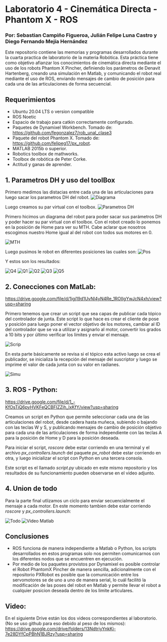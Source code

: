 # Laboratorio 4 - Cinemática Directa - Phantom X - ROS

### Por: Sebastian Campiño Figueroa, Julián Felipe Luna Castro y Diego Fernando Mejía Hernández

Este repositorio contiene las memorias y programas desarrollados durante la cuarta practica de laboratorio de la materia Robótica. Esta práctica tiene como objetivo afianzar los conocimientos de cinemática directa mediante el uso de los robots Phantom X Pincher, definiendo los parámetros de Denavit Hartenberg, creando una simulación en Matlab, y comunicando el robot real mediante el uso de ROS, enviando mensajes de cambio de posición para cada una de las articulaciones de forma secuencial.

## Requerimientos
* Ubuntu 20.04 LTS o version compatible
* ROS Noetic
* Espacio de trabajo para catkin correctamente configurado.
* Paquetes de Dynamixel Workbench.  Tomado de: https://github.com/fegonzalez7/rob_unal_clase3
* Paquete del robot Phantom X. Tomado de: https://github.com/felipeg17/px_robot.
* MATLAB 2015b o superior.
* Robotics toolbox de mathworks.
* Toolbox de robótica de Peter Corke.
* Actitud y ganas de aprender.


## 1. Parametros DH y uso del toolBox
Primero medimos las distacias entre cada una de las articulaciones para luego sacar los parametros DH del robot.
![Diagrama](imagenes/Dibujo.png)

Luego creamos su par virtual con el toolbox.
![Parametros DH](imagenes/DH.jpeg)

Primero hicimos un diagrama del robot para poder sacar sus parámetros DH y poder hacer su par virtual con el toolbox.
Con el robot creado lo ponemos en la posición de Home para ver su MTH. Cabe aclarar que nosotros escogimos nuestro Home igual al del robot con todos sus motores en 0.

![MTH](imagenes/MTH.png)

Luego pusimos le robot en diferentes posiciones las cuales son:
![Pos](imagenes/Pos.jpeg)

Y estos son los resultados:

![Q4](imagenes/q4.jpeg)
![Q1](imagenes/q.jpeg)
![Q2](imagenes/q2.jpeg)
![Q3](imagenes/q3.jpeg)
![Q5](imagenes/q5.jpeg)

## 2. Conecciones con MatLab:
https://drive.google.com/file/d/1igj19d1UvNl4yN4Re_1ROIIgYwJcN4xh/view?usp=sharing

Primero tenemos que crear un script que sea capas de publicar cada tópico del controlador de junta.
Este script lo que hace es crear el cliente de pose y posición para luego poner el vector objetivo de los motores, cambiar al ID del controlador que se va a utilizar y asignarlo al motor, convertir los grados a 10 bits y por último verificar los límites y enviar el mensaje.

![Scrip](imagenes/Juntas.jpeg)

En esta parte básicamente se revisa si el tópico esta activo luego se crea el publicador, se inicializa la recepción del mensaje del suscriptor y luego se imprime el valor de cada junta con su valor en radianes.

![Simu](imagenes/Simulacion.jpeg)

## 3. ROS - Python:
https://drive.google.com/file/d/1_-KfOsTiQ6pyHVKFeQCBFIZZih_lxKfY/view?usp=sharing

Creamos un script en Python que permite seleccionar cada una de las articulaciones del robot, desde cadera hasta muñeca, subiendo o bajando con las teclas W y S, y publicando mensajes de cambio de posición objetivo para cada una de las articulaciones de forma independiente con las teclas A para la posición de Home y D para la posición deseada.

Para iniciar el script, *roscore* debe estar corriendo en una terminal y el archivo *px_controllers.launch* del paquete *px_robot* debe estar corriendo en otra, y luego inicializar el script con Python en una tercera consola.

Este script es el llamado *script.py* ubicado en este mismo repositorio y los resultados de su funcionamiento pueden observarse en el video adjunto.

## 4. Union de todo
Para la parte final utlizamos un ciclo para enviar secuencialmente el mensaje a cada motor. En este momento tambien debe estar corriendo *roscore* y *px_controllers.launch*:

![Todo](imagenes/Todo.png)
![Video Matlab](https://drive.google.com/file/d/1igj19d1UvNl4yN4Re_1ROIIgYwJcN4xh/view)

## Conclusiones
* ROS funciona de manera independiente a Matlab o Python, los scripts desarrollados en estos programas solo nos permiten comunicarnos con los diferentes nodos que se encuentren en ejecución.
* Por medio de los paquetes provistos por Dynamixel es posible controlar el Robot PhantomX Pincher de manera sencilla, adicionalmente con el repositorio PXRobot es posible que la comunicación entre los servomotores se de uno a uno de manera serial, lo cuál facilitó la modificación de las poses del robot en Matlab y permite llevar el robot a cualquier posicion deseada dentro de los limite articulares.
## Video:
En el siguiente Drive están los dos videos correspondientes al laboratorio. (No se uso github para eso debido al peso de los mismos):
https://drive.google.com/drive/folders/13NdtriyYnkKi-7e28DYfCpPBhN1BJRzy?usp=sharing

